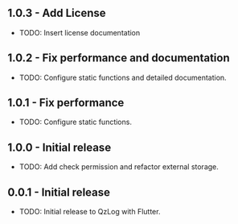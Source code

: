 ## 1.0.3 - Add License

* TODO: Insert license documentation

## 1.0.2 - Fix performance and documentation

* TODO: Configure static functions and detailed documentation.

## 1.0.1 - Fix performance

* TODO: Configure static functions.

## 1.0.0 - Initial release

* TODO: Add check permission and refactor external storage.

## 0.0.1 - Initial release

* TODO: Initial release to QzLog with Flutter.
